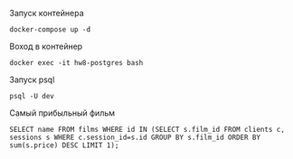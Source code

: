 Запуск контейнера

    docker-compose up -d

Воход в контейнер

    docker exec -it hw8-postgres bash

Запуск psql

    psql -U dev

Самый прибыльный фильм

    SELECT name FROM films WHERE id IN (SELECT s.film_id FROM clients c, sessions s WHERE c.session_id=s.id GROUP BY s.film_id ORDER BY sum(s.price) DESC LIMIT 1);
